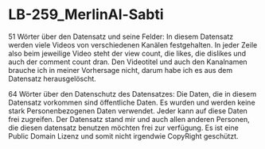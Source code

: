 # LB-259_MerlinAl-Sabti

51 Wörter über den Datensatz und seine Felder:
In diesem Datensatz werden viele Videos von verschiedenen Kanälen festgehalten.
In jeder Zeile also beim jeweilige Video steht der view count, die likes, die dislikes und auch der comment count dran.
Den Videotitel und auch den Kanalnamen brauche ich in meiner Vorhersage nicht, darum habe ich es aus dem Datensatz herausgelöscht.

64 Wörter über den Datenschutz des Datensatzes:
Die Daten, die in diesem Datensatz vorkommen sind öffentliche Daten.
Es wurden und werden keine stark Personenbezogenen Daten verwendet.
Jeder kann auf diese Daten frei zugreifen.
Der Datensatz stand mir und auch allen anderen Personen, die diesen datensatz benutzen möchten frei zur verfügung.
Es ist eine Public Domain Lizenz und somit nicht irgendwie CopyRight geschützt.
